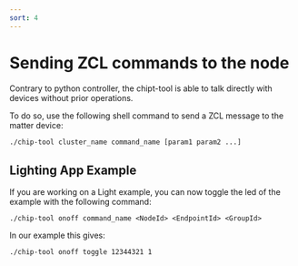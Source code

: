 ```yaml
---
sort: 4
---
```


# Sending ZCL commands to the node

Contrary to python controller, the chipt-tool is able to talk directly with devices without prior operations.

To do so, use the following shell command to send a ZCL message to the matter device:

```bash
./chip-tool cluster_name command_name [param1 param2 ...]
```

## Lighting App Example
If you are working on a Light example, you can now toggle the led of the example with the following command:

```
./chip-tool onoff command_name <NodeId> <EndpointId> <GroupId>
```

In our example this gives:

```
./chip-tool onoff toggle 12344321 1
```

